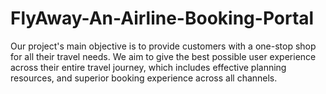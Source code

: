 # FlyAway-An-Airline-Booking-Portal
Our project's main objective is to provide customers with a one-stop shop for all their travel needs. We aim to give the best possible user experience across their entire travel journey, which includes effective planning resources, and superior booking experience across all channels.
